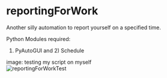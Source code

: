 # reportingForWork
Another silly automation to report yourself on a specified time.

Python Modules required:
1) PyAutoGUI and 2) Schedule  
  
image: testing my script on myself  
![reportingForWorkTest](https://user-images.githubusercontent.com/10879981/76820814-21f6a380-6847-11ea-9a50-469952b99478.PNG)
